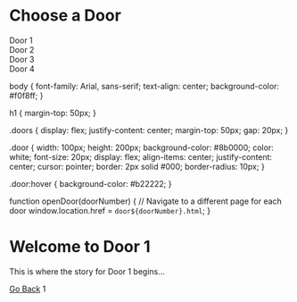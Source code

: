 <!DOCTYPE html>
<html lang="en">
<head>
    <meta charset="UTF-8">
    <meta name="viewport" content="width=device-width, initial-scale=1.0">
    <title>Interactive Story Game</title>
    <link rel="stylesheet" href="styles.css">
</head>
<body>
    <h1>Choose a Door</h1>
    <div class="doors">
        <div class="door" onclick="openDoor(1)">Door 1</div>
        <div class="door" onclick="openDoor(2)">Door 2</div>
        <div class="door" onclick="openDoor(3)">Door 3</div>
        <div class="door" onclick="openDoor(4)">Door 4</div>
    </div>
    <script src="script.js"></script>
</body>
</html>


body {
    font-family: Arial, sans-serif;
    text-align: center;
    background-color: #f0f8ff;
}

h1 {
    margin-top: 50px;
}

.doors {
    display: flex;
    justify-content: center;
    margin-top: 50px;
    gap: 20px;
}

.door {
    width: 100px;
    height: 200px;
    background-color: #8b0000;
    color: white;
    font-size: 20px;
    display: flex;
    align-items: center;
    justify-content: center;
    cursor: pointer;
    border: 2px solid #000;
    border-radius: 10px;
}

.door:hover {
    background-color: #b22222;
}

function openDoor(doorNumber) {
    // Navigate to a different page for each door
    window.location.href = `door${doorNumber}.html`;
}
<!DOCTYPE html>
<html lang="en">
<head>
    <meta charset="UTF-8">
    <meta name="viewport" content="width=device-width, initial-scale=1.0">
    <title>Door 1 Story</title>
    <link rel="stylesheet" href="styles.css">
</head>
<body>
    <h1>Welcome to Door 1</h1>
    <p>This is where the story for Door 1 begins...</p>
    <a href="index.html">Go Back</a>
</body>
</html>
1

